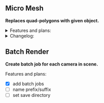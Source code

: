 ## Micro Mesh
**Replaces quad-polygons with given object.**

<details><summary>Features and plans:</summary><p>

- [x] single surface
- [ ] dual surface
- [ ] auto weld
- [ ] preview with turbosmooth
- [ ] hide scatter object
</p></details>

<details><summary>Changelog:</summary><p>

* **2017.05.10:**<br>
bugfixes
* **2017.05.09:**<br>
initial release
</p></details>

## Batch Render
**Create batch job for each camera in scene.**

Features and plans:

- [x] add batch jobs
- [ ] name prefix/suffix
- [ ] set save directory
